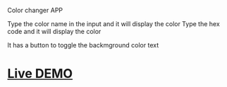 Color changer APP

Type the color name in the input and it will display the color
Type the hex code and it will display the color

It has a button to toggle the backmground color text

# [Live DEMO](https://rmdjrr.csb.app/)
